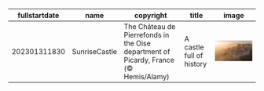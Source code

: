 |fullstartdate|name|copyright|title|image|
|--|--|--|--|--|
202301311830|SunriseCastle|The Château de Pierrefonds in the Oise department of Picardy, France (© Hemis/Alamy)|A castle full of history|![](/en-IN/2023/02/202301311830SunriseCastle.jpg)|
